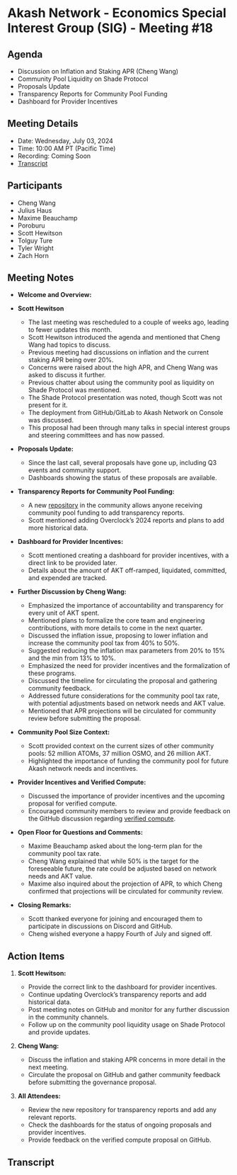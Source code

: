 # Akash Network - Economics Special Interest Group (SIG) - Meeting #18

## Agenda
- Discussion on Inflation and Staking APR (Cheng Wang)
- Community Pool Liquidity on Shade Protocol
- Proposals Update
- Transparency Reports for Community Pool Funding
- Dashboard for Provider Incentives
  
## Meeting Details
- Date: Wednesday, July 03, 2024
- Time: 10:00 AM PT (Pacific Time)
- Recording: Coming Soon
- [Transcript](#transcript)

## Participants
- Cheng Wang
- Julius Haus
- Maxime Beauchamp
- Poroburu
- Scott Hewitson
- Tolguy Ture
- Tyler Wright
- Zach Horn

## Meeting Notes
- **Welcome and Overview:**
- **Scott Hewitson**
  - The last meeting was rescheduled to a couple of weeks ago, leading to fewer updates this month.
  - Scott Hewitson introduced the agenda and mentioned that Cheng Wang had topics to discuss.
  - Previous meeting had discussions on inflation and the current staking APR being over 20%.
  - Concerns were raised about the high APR, and Cheng Wang was asked to discuss it further.
  - Previous chatter about using the community pool as liquidity on Shade Protocol was mentioned.
  - The Shade Protocol presentation was noted, though Scott was not present for it.
  - The deployment from GitHub/GitLab to Akash Network on Console was discussed.
  - This proposal had been through many talks in special interest groups and steering committees and has now passed.

- **Proposals Update:**
  - Since the last call, several proposals have gone up, including Q3 events and community support.
  - Dashboards showing the status of these proposals are available.
  
- **Transparency Reports for Community Pool Funding:**
  - A new [repository](https://github.com/akash-network/community/tree/main/community-pool-spend-reporting) in the community allows anyone receiving community pool funding to add transparency reports.
  - Scott mentioned adding Overclock’s 2024 reports and plans to add more historical data.

- **Dashboard for Provider Incentives:**
  - Scott mentioned creating a dashboard for provider incentives, with a direct link to be provided later.
  - Details about the amount of AKT off-ramped, liquidated, committed, and expended are tracked.

- **Further Discussion by Cheng Wang:**
  - Emphasized the importance of accountability and transparency for every unit of AKT spent.
  - Mentioned plans to formalize the core team and engineering contributions, with more details to come in the next quarter.
  - Discussed the inflation issue, proposing to lower inflation and increase the community pool tax from 40% to 50%.
  - Suggested reducing the inflation max parameters from 20% to 15% and the min from 13% to 10%.
  - Emphasized the need for provider incentives and the formalization of these programs.
  - Discussed the timeline for circulating the proposal and gathering community feedback.
  - Addressed future considerations for the community pool tax rate, with potential adjustments based on network needs and AKT value.
  - Mentioned that APR projections will be circulated for community review before submitting the proposal.

- **Community Pool Size Context:**
  - Scott provided context on the current sizes of other community pools: 52 million ATOMs, 37 million OSMO, and 26 million AKT.
  - Highlighted the importance of funding the community pool for future Akash network needs and incentives.

- **Provider Incentives and Verified Compute:**
  - Discussed the importance of provider incentives and the upcoming proposal for verified compute.
  - Encouraged community members to review and provide feedback on the GitHub discussion regarding [verified compute](https://github.com/orgs/akash-network/discussions/614).

- **Open Floor for Questions and Comments:**
  - Maxime Beauchamp asked about the long-term plan for the community pool tax rate.
  - Cheng Wang explained that while 50% is the target for the foreseeable future, the rate could be adjusted based on network needs and AKT value.
  - Maxime also inquired about the projection of APR, to which Cheng confirmed that projections will be circulated for community review.

- **Closing Remarks:**
  - Scott thanked everyone for joining and encouraged them to participate in discussions on Discord and GitHub.
  - Cheng wished everyone a happy Fourth of July and signed off.

## Action Items
1. **Scott Hewitson:**
   - Provide the correct link to the dashboard for provider incentives.
   - Continue updating Overclock’s transparency reports and add historical data.
   - Post meeting notes on GitHub and monitor for any further discussion in the community channels.
   - Follow up on the community pool liquidity usage on Shade Protocol and provide updates.

2. **Cheng Wang:**
   - Discuss the inflation and staking APR concerns in more detail in the next meeting.
   - Circulate the proposal on GitHub and gather community feedback before submitting the governance proposal.

3. **All Attendees:**
   - Review the new repository for transparency reports and add any relevant reports.
   - Check the dashboards for the status of ongoing proposals and provider incentives.
   - Provide feedback on the verified compute proposal on GitHub.

## Transcript


